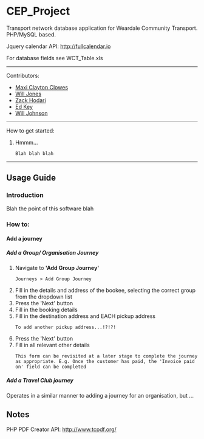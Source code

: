 # CEP_Project

Transport network database application for Weardale Community Transport.
PHP/MySQL based.

Jquery calendar API: http://fullcalendar.io  

For database fields see WCT_Table.xls
________________________________________________________________________________

Contributors:
 - [Maxi Clayton Clowes](https://github.com/mcclowes)
 - [Will Jones](https://github.com/willjejones)
 - [Zack Hodari](https://github.com/ZackHodari)
 - [Ed Key](https://github.com/keyead)
 - [Will Johnson](https://github.com/WillJCJ)
  
________________________________________________________________________________

How to get started:

1. Hmmm...  
    ```
    Blah blah blah
    ```

________________________________________________________________________________

## Usage Guide
### Introduction
Blah the point of this software blah

### How to:
#### Add a journey
##### Add a Group/ Organisation Journey
1. Navigate to **'Add Group Journey'**
    ```
    Journeys > Add Group Journey
    ```
2. Fill in the details and address of the bookee, selecting the correct group from the dropdown list
3. Press the 'Next' button
4. Fill in the booking details
5. Fill in the destination address and EACH pickup address 
    ```
    To add another pickup address...!?!?!
    ```
6. Press the 'Next' button
7. Fill in all relevant other details
    ```
    This form can be revisited at a later stage to complete the journey as appropriate. E.g. Once the customer has paid, the 'Invoice paid on' field can be completed
    ```

##### Add a Travel Club journey
Operates in a similar manner to adding a journey for an organisation, but ...

## Notes
PHP PDF Creator API: http://www.tcpdf.org/
